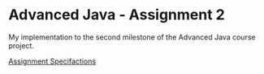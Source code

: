 # Advanced Java -  Assignment 2

My implementation to the second milestone of the Advanced Java course project.

[Assignment Specifactions](https://drive.google.com/file/d/1xWL8tvtVSQu9xG8WwQv9KW6Ppoi3cCSQ/view)
